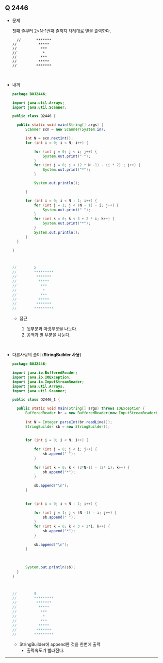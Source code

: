## Q 2446

- 문제

  첫째 줄부터 2×N-1번째 줄까지 차례대로 별을 출력한다.


    	//  	 *******
      //		  *****
      //		   ***
      //		    *
      //		   ***
      //		  *****
      //		 *******
</br>





- 내꺼

  ```java
  package BOJ2446;
  
  import java.util.Arrays;
  import java.util.Scanner;
  
  public class Q2446 {
  
  	public static void main(String[] args) {
  		Scanner scn = new Scanner(System.in);
  
  		int N = scn.nextInt();
  		for (int i = 0; i < N; i++) {
  
  			for (int j = 0; j < i; j++) {
  				System.out.print(" ");
  			}
  			for (int j = 0; j < (2 * N -1) - (i * 2) ; j++) {
  				System.out.print("*");
  			}
  
  			System.out.println();
  
  		}
  
  		for (int i = 0; i < N - 1; i++) {
  			for (int j = 1; j < (N - 1) - i; j++) {
  				System.out.print(" ");
  			}
  			for (int k = 0; k < 3 + 2 * i; k++) {
  				System.out.print("*");
  			}
  			System.out.println();
  		}
  	}
  
  }
  
  
  
  //		5
  //		*********
  //		 *******
  //		  *****
  //		   ***
  //		    *
  //		   ***
  //		  *****
  //		 *******
  //		*********
  
  ```

  - 접근

    1. 윗부분과 아랫부분을 나눈다.
    2. 공백과 별 부분을 나눈다.

    

</br>

- 다른사람의 풀이 (**StringBuilder 사용**)

  ```java
  package BOJ2446;
  
  import java.io.BufferedReader;
  import java.io.IOException;
  import java.io.InputStreamReader;
  import java.util.Arrays;
  import java.util.Scanner;
  
  public class Q2446_1 {
  
  	public static void main(String[] args) throws IOException {
  		BufferedReader br = new BufferedReader(new InputStreamReader(System.in));
  		
  		int N = Integer.parseInt(br.readLine());
  		StringBuilder sb = new StringBuilder();
  		
  		
  		for (int i = 0; i < N; i++) {
  			
  			for (int j = 0; j < i; j++) {
  				sb.append(" ");
  			}
			
  			for (int k = 0; k < (2*N-1) - (2* i); k++) {
  				sb.append("*");
  			}
  			
  			sb.append("\n");
  		}
  		
  		
  		for (int i = 0; i < N - 1; i++) {
  			
  			for (int j = 1; j < (N -1) - i; j++) {
  				sb.append(" ");
  			}
  			for (int k = 0; k < 3 + 2*i; k++) {
  				sb.append("*");
  			}
  			
  			sb.append("\n");
  		}
  		
  		
  		
  		System.out.println(sb);
  	}
  }
  
  
  
  //		5
  //		*********
  //		 *******
  //		  *****
  //		   ***
  //		    *
  //		   ***
  //		  *****
  //		 *******
  //		*********
  
  ```
  
  - StringBuilder에 append한 것을 한번에 출력
    - 출력속도가 빨라진다.

---





